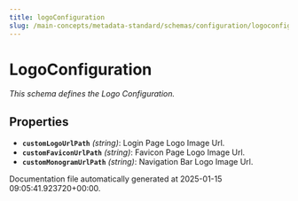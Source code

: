 ```yaml
---
title: logoConfiguration
slug: /main-concepts/metadata-standard/schemas/configuration/logoconfiguration
---
```


# LogoConfiguration

*This schema defines the Logo Configuration.*

## Properties

- **`customLogoUrlPath`** *(string)*: Login Page Logo Image Url.
- **`customFaviconUrlPath`** *(string)*: Favicon Page Logo Image Url.
- **`customMonogramUrlPath`** *(string)*: Navigation Bar Logo Image Url.


Documentation file automatically generated at 2025-01-15 09:05:41.923720+00:00.
